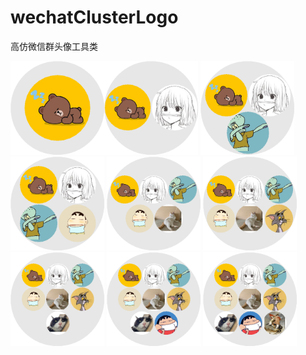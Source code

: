 # wechatClusterLogo
高仿微信群头像工具类

<img src="https://raw.githubusercontent.com/JokerByrant/wechatClusterLogo/master/src/main/resources/META-INF/resources/webjars/circle/1.png" width="150px" height="150px"><img src="https://raw.githubusercontent.com/JokerByrant/wechatClusterLogo/master/src/main/resources/META-INF/resources/webjars/circle/2.png" width="150px" height="150px">
<img src="https://raw.githubusercontent.com/JokerByrant/wechatClusterLogo/master/src/main/resources/META-INF/resources/webjars/circle/3.png" width="150px" height="150px">
<img src="https://raw.githubusercontent.com/JokerByrant/wechatClusterLogo/master/src/main/resources/META-INF/resources/webjars/circle/4.png" width="150px" height="150px">
<img src="https://raw.githubusercontent.com/JokerByrant/wechatClusterLogo/master/src/main/resources/META-INF/resources/webjars/circle/5.png" width="150px" height="150px">
<img src="https://raw.githubusercontent.com/JokerByrant/wechatClusterLogo/master/src/main/resources/META-INF/resources/webjars/circle/6.png" width="150px" height="150px">
<img src="https://raw.githubusercontent.com/JokerByrant/wechatClusterLogo/master/src/main/resources/META-INF/resources/webjars/circle/7.png" width="150px" height="150px">
<img src="https://raw.githubusercontent.com/JokerByrant/wechatClusterLogo/master/src/main/resources/META-INF/resources/webjars/circle/8.png" width="150px" height="150px">
<img src="https://raw.githubusercontent.com/JokerByrant/wechatClusterLogo/master/src/main/resources/META-INF/resources/webjars/circle/9.png" width="150px" height="150px">
